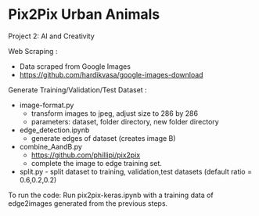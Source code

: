 # Pix2Pix Urban Animals

Project 2: AI and Creativity

Web Scraping :
- Data scraped from Google Images
- https://github.com/hardikvasa/google-images-download
	
Generate Training/Validation/Test Dataset :

- image-format.py 
	- transform images to jpeg, adjust size to 286 by 286
	- parameters: dataset, folder directory, new folder directory
- edge_detection.ipynb 
	- generate edges of dataset (creates image B)
- combine_AandB.py
	- https://github.com/phillipi/pix2pix
	- complete the image to edge training set.
- split.py - split dataset to training, validation,test datasets (default ratio = 0.6,0.2,0.2)

To run the code:
 Run pix2pix-keras.ipynb with a training data of edge2images generated from the previous steps.
